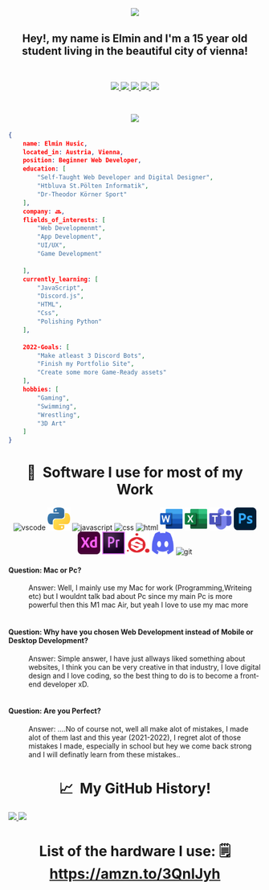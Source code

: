 <p align="center">
  <img src="https://capsule-render.vercel.app/api?text=Hello Everyone!👽&animation=fadeIn&type=waving&color=gradient&height=100"/>
</p>


<h2 align="center">Hey!, my name is Elmin and I'm a 15 year old student living in the beautiful city of vienna! </h2>

<br>

<p align="center">
<a href="https://husicelmin.github.io/">
  <img height="50" src="https://user-images.githubusercontent.com/46517096/166972883-f5f1d88c-0246-4374-88ac-ded0f2cf0699.png"/>
</a>
<a href="https://www.linkedin.com/in/husicelmin/">
  <img height="50" src="https://user-images.githubusercontent.com/46517096/166973395-19676cd8-f8ec-4abf-83ff-da8243505b82.png"/>
</a>
<a href="https://dev.to/husicelmin">
  <img height="50" src="https://user-images.githubusercontent.com/46517096/166974096-7aeecad4-483e-4c85-983f-f4b37b3f794e.png"/>
</a>
<a href="https://twitter.com/Elmin_H772">
  <img height="50" src="https://user-images.githubusercontent.com/46517096/166974271-91dfa250-d70b-4cb9-8707-f1bda1b708c3.png"/>
</a>
<a href="https://www.instagram.com/elmin_h7/">
  <img height="50" src="https://user-images.githubusercontent.com/46517096/166974368-9798f39f-1f46-499c-b14e-81f0a3f83a06.png"/>
</a>
</p>

<br>

<p align="center">
  <img src= "https://giffiles.alphacoders.com/190/190634.gif">
</p>

```json
{
    name: Elmin Husic,
    located_in: Austria, Vienna,
    position: Beginner Web Developer,
    education: [
        "Self-Taught Web Developer and Digital Designer",
        "Htbluva St.Pölten Informatik",
        "Dr-Theodor Körner Sport"
    ],
    company: 🔜,
    flields_of_interests: [
        "Web Developmenmt",
        "App Development",
        "UI/UX",
        "Game Development"

    ],
    currently_learning: [
        "JavaScript",
        "Discord.js",
        "HTML",
        "Css",
        "Polishing Python"
    ],

    2022-Goals: [
        "Make atleast 3 Discord Bots",
        "Finish my Portfolio Site",
        "Create some more Game-Ready assets"
    ],
    hobbies: [
        "Gaming",
        "Swimming",
        "Wrestling",
        "3D Art"
    ]
}
```

<h1 align="center"> 🚀 &nbsp;Software I use for most of my Work</h1>
<p align="center">
<img src="https://cdn.jsdelivr.net/gh/devicons/devicon/icons/vscode/vscode-original.svg" alt="vscode" width="45" height="45"/>
<img src="./images/tocons/python-5.svg" alt="python" width="45" height="45" />
<img src="https://cdn.jsdelivr.net/gh/devicons/devicon/icons/javascript/javascript-original.svg" alt="javascript" width="45" height="45" />
<img src="https://cdn.jsdelivr.net/gh/devicons/devicon/icons/css3/css3-original.svg" alt="css" width="45" height="45" />
<img src="https://cdn.jsdelivr.net/gh/devicons/devicon/icons/html5/html5-original.svg" alt="html" width="45" height="45"/>
<img src="./images/tocons/word-1.svg" alt="Word" width="45" height="45" />
<img src="./images/tocons/excel-4.svg" alt="Excel" width="45" height="45" />
<img src="./images/tocons/microsoft-teams-1.svg" alt="Teams" width="45" height="45" />
<img src="./images/tocons/adobe-photoshop-2.svg" alt="PSD" width="45" height="45" />
<img src="./images/tocons/adobe-xd-2.svg" alt="AXD" width="45" height="45" />
<img src="./images/tocons/premiere-cc.svg" alt="Premiere" width="45" height="45"/>
<img src="./images/tocons/substance-painter.svg" alt="SPP" width="45" height="45"/>
<img src="./images/tocons/discord-6.svg" alt="Discord" width="45" height="45"/>      
<img src="https://cdn.jsdelivr.net/gh/devicons/devicon/icons/git/git-original.svg" alt="git" width="45" height="45"/>



<br>

#### <dt>**Question: Mac or Pc?**</dt>

<dd>Answer: Well, I mainly use my Mac for work (Programming,Writeing etc) but I wouldnt talk bad about Pc since my main Pc is more powerful then this M1 mac Air, but yeah I love to use my mac more</dd>

<br>

#### <dt> **Question: Why have you chosen Web Development instead of Mobile or Desktop Development?**</dt>

<dd>Answer: Simple answer, I have just allways liked something about websites, I think you can be very creative in that industry, I love digital design and I love coding, so the best thing to do is to become a front-end developer xD.</dd>

<br>

#### <dt> **Question: Are you Perfect?** </dt>

<dd>Answer: ....No of course not, well all make alot of mistakes, I made alot of them last and this year (2021-2022), I regret alot of those mistakes I made, especially in school but hey we come back strong and I will definatly learn from these mistakes..
</dd>

<h1 align="center"> 📈 &nbsp;My GitHub History!</h1>
<a href="https://github.com/HusicElmin">
  <img height="170em" src="https://github-readme-stats.vercel.app/api?username=HusicElmin&theme=noctis_minimus&show_icons=true" />
  <img height="170em" src="https://github-readme-stats.vercel.app/api/top-langs/?username=HusicElmin&theme=noctis_minimus&layout=compact" />
</a>




# <h1 align="center">List of the hardware I use: 🗒 https://amzn.to/3QnIJyh </h1> 

